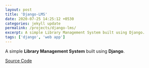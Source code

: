 ```yaml
---
layout: post
title: 'Django-LMS'
date: 2020-07-25 14:25:12 +0530
categories: jekyll update
permalink: /projects/django-lms/
excerpt: A simple Library Management System built using Django.
tags: ['django', 'web app']
---
```


A simple **Library Management System** built using **Django**.

[Source Code][lms-src]

[lms-src]: https://github.com/swatisbhat/LMS
